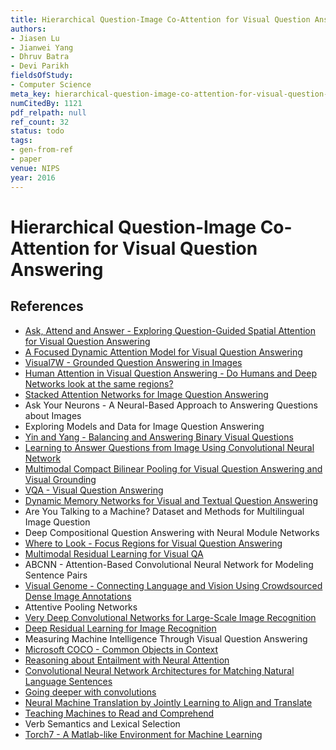 ```yaml
---
title: Hierarchical Question-Image Co-Attention for Visual Question Answering
authors:
- Jiasen Lu
- Jianwei Yang
- Dhruv Batra
- Devi Parikh
fieldsOfStudy:
- Computer Science
meta_key: hierarchical-question-image-co-attention-for-visual-question-answering
numCitedBy: 1121
pdf_relpath: null
ref_count: 32
status: todo
tags:
- gen-from-ref
- paper
venue: NIPS
year: 2016
---
```


# Hierarchical Question-Image Co-Attention for Visual Question Answering

## References

- [Ask, Attend and Answer - Exploring Question-Guided Spatial Attention for Visual Question Answering](./ask-attend-and-answer-exploring-question-guided-spatial-attention-for-visual-question-answering.md)
- [A Focused Dynamic Attention Model for Visual Question Answering](./a-focused-dynamic-attention-model-for-visual-question-answering.md)
- [Visual7W - Grounded Question Answering in Images](./visual7w-grounded-question-answering-in-images.md)
- [Human Attention in Visual Question Answering - Do Humans and Deep Networks look at the same regions?](./human-attention-in-visual-question-answering-do-humans-and-deep-networks-look-at-the-same-regions.md)
- [Stacked Attention Networks for Image Question Answering](./stacked-attention-networks-for-image-question-answering.md)
- Ask Your Neurons - A Neural-Based Approach to Answering Questions about Images
- Exploring Models and Data for Image Question Answering
- [Yin and Yang - Balancing and Answering Binary Visual Questions](./yin-and-yang-balancing-and-answering-binary-visual-questions.md)
- [Learning to Answer Questions from Image Using Convolutional Neural Network](./learning-to-answer-questions-from-image-using-convolutional-neural-network.md)
- [Multimodal Compact Bilinear Pooling for Visual Question Answering and Visual Grounding](./multimodal-compact-bilinear-pooling-for-visual-question-answering-and-visual-grounding.md)
- [VQA - Visual Question Answering](./vqa-visual-question-answering.md)
- [Dynamic Memory Networks for Visual and Textual Question Answering](./dynamic-memory-networks-for-visual-and-textual-question-answering.md)
- Are You Talking to a Machine? Dataset and Methods for Multilingual Image Question
- Deep Compositional Question Answering with Neural Module Networks
- [Where to Look - Focus Regions for Visual Question Answering](./where-to-look-focus-regions-for-visual-question-answering.md)
- [Multimodal Residual Learning for Visual QA](./multimodal-residual-learning-for-visual-qa.md)
- ABCNN - Attention-Based Convolutional Neural Network for Modeling Sentence Pairs
- [Visual Genome - Connecting Language and Vision Using Crowdsourced Dense Image Annotations](./visual-genome-connecting-language-and-vision-using-crowdsourced-dense-image-annotations.md)
- Attentive Pooling Networks
- [Very Deep Convolutional Networks for Large-Scale Image Recognition](./very-deep-convolutional-networks-for-large-scale-image-recognition.md)
- [Deep Residual Learning for Image Recognition](./deep-residual-learning-for-image-recognition.md)
- Measuring Machine Intelligence Through Visual Question Answering
- [Microsoft COCO - Common Objects in Context](./microsoft-coco-common-objects-in-context.md)
- [Reasoning about Entailment with Neural Attention](./reasoning-about-entailment-with-neural-attention.md)
- [Convolutional Neural Network Architectures for Matching Natural Language Sentences](./convolutional-neural-network-architectures-for-matching-natural-language-sentences.md)
- [Going deeper with convolutions](./going-deeper-with-convolutions.md)
- [Neural Machine Translation by Jointly Learning to Align and Translate](./neural-machine-translation-by-jointly-learning-to-align-and-translate.md)
- [Teaching Machines to Read and Comprehend](./teaching-machines-to-read-and-comprehend.md)
- Verb Semantics and Lexical Selection
- [Torch7 - A Matlab-like Environment for Machine Learning](./torch7-a-matlab-like-environment-for-machine-learning.md)
